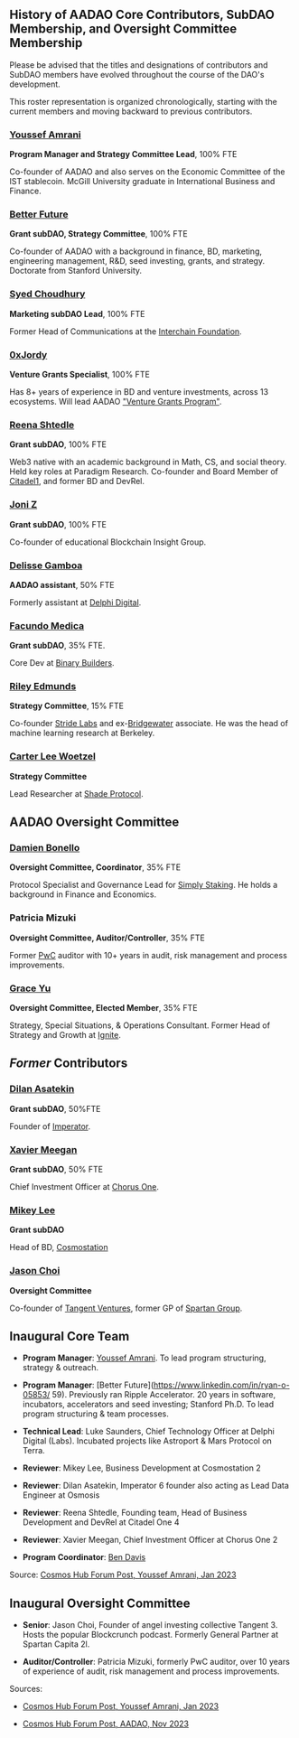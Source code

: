 ## History of AADAO Core Contributors, SubDAO Membership, and Oversight Committee Membership

Please be advised that the titles and designations of contributors and SubDAO members have evolved throughout the course of the DAO's development. 

This roster representation is organized chronologically, starting with the current members and moving backward to previous contributors.




### [Youssef Amrani](https://x.com/youssef_amrani) 
**Program Manager and Strategy Committee Lead**, 100% FTE

Co-founder of AADAO and also serves on the Economic Committee of the IST stablecoin. McGill University graduate in International Business and Finance.

### [Better Future](https://x.com/BetterCio)  
**Grant subDAO, Strategy Committee**, 100% FTE

Co-founder of AADAO with a background in finance, BD, marketing, engineering management, R&D, seed investing, grants, and strategy. Doctorate from Stanford University.

### [Syed Choudhury](https://x.com/syedchoudhury?t=g-ANEWbJe3eP0FV4ka0crw&s=09)
**Marketing subDAO Lead**, 100% FTE

Former Head of Communications at the [Interchain Foundation](https://interchain.io/). 

### [0xJordy](https://x.com/0xjordy)
**Venture Grants Specialist**, 100% FTE

Has 8+ years of experience in BD and venture investments, across 13 ecosystems. Will lead AADAO ["Venture Grants Program"](https://www.atomaccelerator.com/blog/introducing-the-cosmos-hubs-first-venture-grant-elys-network).

### [Reena Shtedle](https://x.com/neshtedle) 
**Grant subDAO**, 100% FTE

Web3 native with an academic background in Math, CS, and social theory. Held key roles at Paradigm Research. Co-founder and Board Member of [Citadel1](https://citadel.one/), and former BD and DevRel.

### [Joni Z](https://x.com/Curious__J)  
**Grant subDAO**, 100% FTE

Co-founder of educational Blockchain Insight Group.

### [Delisse Gamboa](https://www.linkedin.com/in/delisse-gamboa/)  
**AADAO assistant**, 50% FTE

Formerly assistant at [Delphi Digital](https://delphidigital.io/).

### [Facundo Medica](https://x.com/FacundoMedica)  
**Grant subDAO**, 35% FTE.

Core Dev at [Binary Builders](https://binary.builders/).

### [Riley Edmunds](https://x.com/interchainriley)  
**Strategy Committee**, 15% FTE 

Co-founder [Stride Labs](https://www.stride.zone/) and ex-[Bridgewater](https://www.bridgewater.com/) associate. He was the head of machine learning research at Berkeley.

### [Carter Lee Woetzel](https://x.com/l_woetzel)
**Strategy Committee**

Lead Researcher at [Shade Protocol](https://shadeprotocol.io/).


## AADAO Oversight Committee

### [Damien Bonello](https://x.com/damobon)  
**Oversight Committee, Coordinator**, 35% FTE

Protocol Specialist and Governance Lead for [Simply Staking](https://simplystaking.com/). He holds a background in Finance and Economics.

### Patricia Mizuki  
**Oversight Committee, Auditor/Controller**, 35% FTE 

Former [PwC](https://www.pwc.com/us/en.html) auditor with 10+ years in audit, risk management and process improvements.

### [Grace Yu](https://x.com/gyunit_)
**Oversight Committee, Elected Member**, 35% FTE

Strategy, Special Situations, & Operations Consultant. Former Head of Strategy and Growth at [Ignite](https://ignite.com/). 

## _Former_ Contributors

### [Dilan Asatekin](https://www.linkedin.com/in/dilanasatekin/?originalSubdomain=fr) 
**Grant subDAO**, 50%FTE  

Founder of [Imperator](https://www.imperator.co/).

### [Xavier Meegan](https://x.com/0xave) 
**Grant subDAO**, 50% FTE

Chief Investment Officer at [Chorus One](https://chorus.one/).

### [Mikey Lee](https://x.com/mikeyjhlee)
**Grant subDAO**

Head of BD, [Cosmostation](https://cosmostation.io/)

### [Jason Choi](https://x.com/mrjasonchoi)
**Oversight Committee**

Co-founder of [Tangent Ventures](https://www.tangent.ventures/), former GP of [Spartan Group](https://x.com/TheSpartanGroup).

## Inaugural Core Team

* **Program Manager**: [Youssef Amrani](https://x.com/youssef_amrani). To lead program structuring, strategy & outreach.

* **Program Manager**: [Better Future](https://www.linkedin.com/in/ryan-o-05853/ 59). Previously ran Ripple Accelerator. 20 years in software, incubators, accelerators and seed investing; Stanford Ph.D. To lead program structuring & team processes.

* **Technical Lead**: Luke Saunders, Chief Technology Officer at Delphi Digital (Labs). Incubated projects like Astroport & Mars Protocol on Terra.
  
* **Reviewer**: Mikey Lee, Business Development at Cosmostation 2

* **Reviewer**: Dilan Asatekin, Imperator 6 founder also acting as Lead Data Engineer at Osmosis

* **Reviewer**: Reena Shtedle, Founding team, Head of Business Development and DevRel at Citadel One 4

* **Reviewer**: Xavier Meegan, Chief Investment Officer at Chorus One 2

* **Program Coordinator**: [Ben Davis](https://x.com/The_BendyOne)

Source: [Cosmos Hub Forum Post, Youssef Amrani, Jan 2023](https://forum.cosmos.network/t/funding-the-cosmos-hub-grant-program/8965?u=cosmos_nanny)

## Inaugural Oversight Committee

* **Senior**: Jason Choi, Founder of angel investing collective Tangent 3. Hosts the popular Blockcrunch podcast. Formerly General Partner at Spartan Capita 2l.

* **Auditor/Controller**: Patricia Mizuki, formerly PwC auditor, over 10 years of experience of audit, risk management and process improvements.

Sources: 
* [Cosmos Hub Forum Post, Youssef Amrani, Jan 2023](https://forum.cosmos.network/t/funding-the-cosmos-hub-grant-program/8965?u=cosmos_nanny)

* [Cosmos Hub Forum Post, AADAO, Nov 2023](https://forum.cosmos.network/t/proposal-895-accepted-funding-atom-accelerator-dao-for-2024/12249?u=cosmos_nanny)

